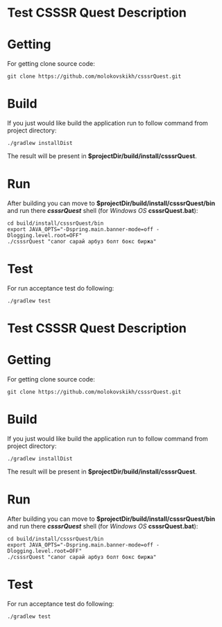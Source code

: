 Test CSSSR Quest Description
==================================

Getting
==================
For getting clone source code:  
```
git clone https://github.com/molokovskikh/csssrQuest.git
```

Build
==================
If you just would like build the application run to follow command from project directory:
```
./gradlew installDist
```

The result will be present in **$projectDir/build/install/csssrQuest**.


Run
==================
After building you can move to **$projectDir/build/install/csssrQuest/bin** and run there ***csssrQuest*** shell (for *Windows OS* **csssrQuest.bat**):
```
cd build/install/csssrQuest/bin
export JAVA_OPTS="-Dspring.main.banner-mode=off -Dlogging.level.root=OFF"
./csssrQuest "сапог сарай арбуз болт бокс биржа"
``` 

Test
==================
For run acceptance test do following:
```
./gradlew test
```
Test CSSSR Quest Description
==================================

Getting
==================
For getting clone source code:  
```
git clone https://github.com/molokovskikh/csssrQuest.git
```

Build
==================
If you just would like build the application run to follow command from project directory:
```
./gradlew installDist
```

The result will be present in **$projectDir/build/install/csssrQuest**.


Run
==================
After building you can move to **$projectDir/build/install/csssrQuest/bin** and run there ***csssrQuest*** shell (for *Windows OS* **csssrQuest.bat**):
```
cd build/install/csssrQuest/bin
export JAVA_OPTS="-Dspring.main.banner-mode=off -Dlogging.level.root=OFF"
./csssrQuest "сапог сарай арбуз болт бокс биржа"
``` 

Test
==================
For run acceptance test do following:
```
./gradlew test
```
